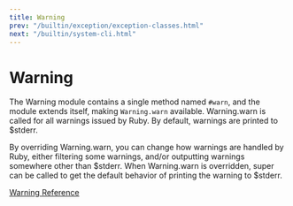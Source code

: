 ```yaml
---
title: Warning
prev: "/builtin/exception/exception-classes.html"
next: "/builtin/system-cli.html"
---
```


# Warning

The Warning module contains a single method named `#warn`, and the
module extends itself, making `Warning.warn` available. Warning.warn is
called for all warnings issued by Ruby. By default, warnings are printed
to $stderr.

By overriding Warning.warn, you can change how warnings are handled by
Ruby, either filtering some warnings, and/or outputting warnings
somewhere other than $stderr. When Warning.warn is overridden, super can
be called to get the default behavior of printing the warning to
$stderr.

<a href='https://ruby-doc.org/core-2.5.0/Warning.html' class='ruby-doc
remote' target='_blank'>Warning Reference</a>

